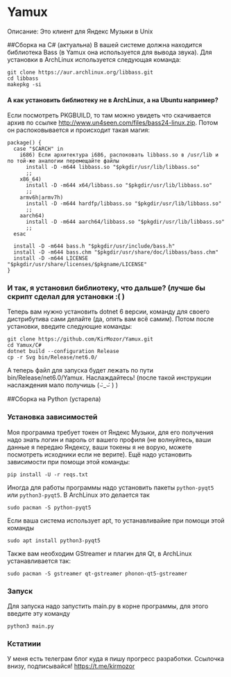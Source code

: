 
# Yamux
Описание: Это клиент для Яндекс Музыки в Unix

##Сборка на C# (актуальна)
В вашей системе должна находится библиотека Bass (в Yamux она используется для вывода звука). Для установки в ArchLinux используется следующая команда:

```
git clone https://aur.archlinux.org/libbass.git
cd libbass
makepkg -si
```
#### А как установить библиотеку не в ArchLinux, а на Ubuntu например?
Если посмотреть PKGBUILD, то там можно увидеть что скачивается архив по ссылке http://www.un4seen.com/files/bass24-linux.zip. Потом он распоковывается и происходит такая магия:

```
package() {
  case "$CARCH" in
    i686) Если архитектура i686, распоковать libbass.so в /usr/lib и по той-же аналогии перемещайте файлы
      install -D -m644 libbass.so "$pkgdir/usr/lib/libbass.so"
	  ;;
    x86_64)
      install -D -m644 x64/libbass.so "$pkgdir/usr/lib/libbass.so"
	  ;;
    armv6h|armv7h)
      install -D -m644 hardfp/libbass.so "$pkgdir/usr/lib/libbass.so"
	  ;;
    aarch64)
      install -D -m644 aarch64/libbass.so "$pkgdir/usr/lib/libbass.so"
	  ;;
  esac

  install -D -m644 bass.h "$pkgdir/usr/include/bass.h"
  install -D -m644 bass.chm "$pkgdir/usr/share/doc/libbass/bass.chm"
  install -D -m644 LICENSE "$pkgdir/usr/share/licenses/$pkgname/LICENSE"
}
```
### И так, я установил библиотеку, что дальше? (лучше бы скрипт сделал для установки :(  )
Теперь вам нужно установить dotnet 6 версии, команду для своего дистрибутива сами делайте (да, опять вам всё самим). Потом после установки, введите следующие команды:

```
git clone https://github.com/KirMozor/Yamux.git
cd Yamux/C#
dotnet build --configuration Release
cp -r Svg bin/Release/net6.0/
```
А теперь файл для запуска будет лежать по пути bin/Release/net6.0/Yamux. Наслаждайтесь! (после такой инструкции наслаждения мало получишь (⌣̀_⌣́ ) )


##Сборка на Python (устарела)
### Установка зависимостей

Моя программа требует токен от Яндекс Музыки, для его получения надо знать логин и пароль от вашего профиля (не волнуйтесь, ваши данные я передаю Яндексу, ваши токены я не ворую, можете посмотреть исходники если не верите). Ещё надо установить зависимости при помощи этой команды:

`pip install -U -r reqs.txt`

Иногда для работы программы надо установить пакеты `python-pyqt5` или `python3-pyqt5`. В ArchLinux это делается так

`sudo pacman -S python-pyqt5`

Если ваша система использует apt, то устанавливайие при помощи этой команды

`sudo apt install python3-pyqt5`

Также вам необходим GStreamer и плагин для Qt, в ArchLinux устанавливается так:

`sudo pacman -S gstreamer qt-gstreamer phonon-qt5-gstreamer`

### Запуск

Для запуска надо запустить main.py в корне программы, для этого введите эту команду

`python3 main.py`

### Кстатиии

У меня есть телеграм блог куда я пишу прогресс разработки. Ссылочка внизу, подписывайся!
https://t.me/kirmozor

